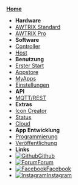 [**Home**](de-de/)
- **Hardware**
- [AWTRIX Standard](de-de/hardware.md)
- [AWTRIX Pro](de-de/hardware_pro.md)
- **Software**
- [Controller](de-de/controller.md)
- [Host](de-de/host.md)
- **Benutzung**
- [Erster Start](de-de/firststart.md)
- [Appstore](de-de/appstore.md)
- [MyApps](de-de/myapps.md)
- [Einstellungen](de-de/settings.md)
- **API**
- [MQTT/REST](de-de/api.md)
- **Extras**
- [Icon Creator](de-de/creator.md)
- [Status](de-de/status.md)
- [Cloud](de-de/cloud.md)
- **App Entwicklung**
- [Programmierung](de-de/appcoding.md)
- [Veröffentlichung](de-de/appreview.md)
- **Links**
- [![Github](https://icongram.jgog.in/simple/github.svg?color=808080&size=16)Github](https://github.com/awtrix)
- [![Forum](https://icongram.jgog.in/devicon/bootstrap-plain.svg?color=808080&size=16)Forum](https://forum.blueforcer.de)
- [![Facebook](https://icongram.jgog.in/simple/facebook.svg?color=808080&size=16)Facebook](https://www.facebook.com/groups/126493104851075)
- [![Instagram](https://icongram.jgog.in/feather/instagram.svg?colored&size=16)Instagram](http://instagram.com/awtrix2.0)
